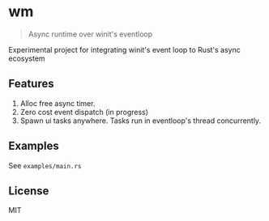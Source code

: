 # wm
> Async runtime over winit's eventloop

Experimental project for integrating winit's event loop to Rust's async ecosystem

## Features
1. Alloc free async timer.
2. Zero cost event dispatch (in progress)
3. Spawn ui tasks anywhere. Tasks run in eventloop's thread concurrently.

## Examples
See `examples/main.rs`

## License
MIT
